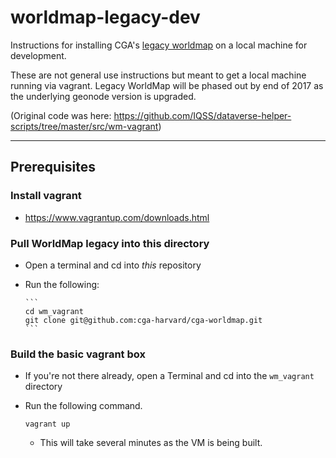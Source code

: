 # worldmap-legacy-dev

Instructions for installing CGA's [legacy worldmap](https://github.com/cga-harvard/cga-worldmap) on a local machine for development.

These are not general use instructions but meant to get a local machine running via vagrant.  Legacy WorldMap will be phased out by end of 2017 as the underlying geonode version is upgraded.

(Original code was here: https://github.com/IQSS/dataverse-helper-scripts/tree/master/src/wm-vagrant)

---

## Prerequisites

### Install vagrant

- https://www.vagrantup.com/downloads.html

### Pull WorldMap legacy into this directory

- Open a terminal and cd into _this_ repository
- Run the following:

      ```
      cd wm_vagrant
      git clone git@github.com:cga-harvard/cga-worldmap.git
      ```

### Build the basic vagrant box

- If you're not there already, open a Terminal and cd into the ```wm_vagrant``` directory
- Run the following command.

    ```
    vagrant up
    ```

  - This will take several minutes as the VM is being built.
